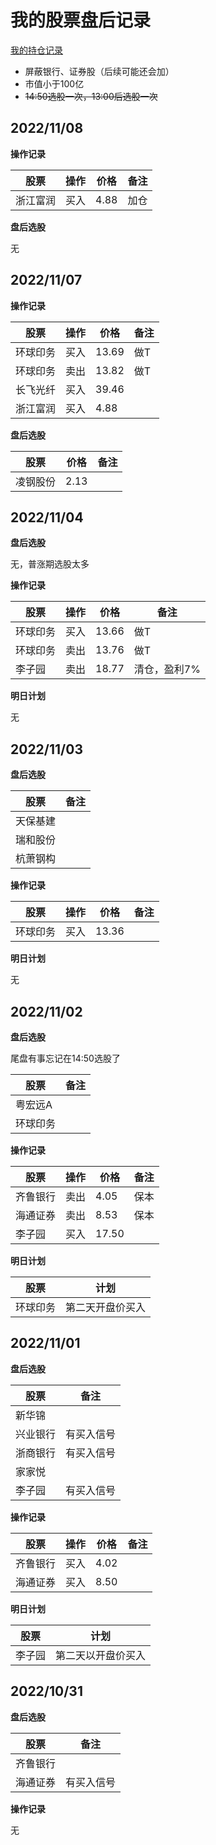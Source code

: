 # 我的股票盘后记录

[我的持仓记录](/StockList)



- 屏蔽银行、证券股（后续可能还会加）
- 市值小于100亿
- ~~14:50选股一次，13:00后选股一次~~



## 2022/11/08

**操作记录**

| 股票     | 操作 | 价格 | 备注 |
| -------- | ---- | ---- | ---- |
| 浙江富润 | 买入 | 4.88 | 加仓 |

**盘后选股**

无



## 2022/11/07

**操作记录**

| 股票     | 操作 | 价格  | 备注 |
| -------- | ---- | ----- | ---- |
| 环球印务 | 买入 | 13.69 | 做T  |
| 环球印务 | 卖出 | 13.82 | 做T  |
| 长飞光纤 | 买入 | 39.46 |      |
| 浙江富润 | 买入 | 4.88  |      |

**盘后选股**

| 股票     | 价格 | 备注 |
| -------- | ---- | ---- |
| 凌钢股份 | 2.13 |      |



## 2022/11/04

**盘后选股**

无，普涨期选股太多

**操作记录**

| 股票     | 操作 | 价格  | 备注         |
| -------- | ---- | ----- | ------------ |
| 环球印务 | 买入 | 13.66 | 做T          |
| 环球印务 | 卖出 | 13.76 | 做T          |
| 李子园   | 卖出 | 18.77 | 清仓，盈利7% |

**明日计划**

无



## 2022/11/03

**盘后选股**

| 股票     | 备注 |
| -------- | ---- |
| 天保基建 |      |
| 瑞和股份 |      |
| 杭萧钢构 | |

**操作记录**

| 股票     | 操作 | 价格  | 备注 |
| -------- | ---- | ----- | ---- |
| 环球印务 | 买入 | 13.36 |      |

**明日计划**

无



## 2022/11/02

**盘后选股**

尾盘有事忘记在14:50选股了

| 股票     | 备注 |
| -------- | ---- |
| 粤宏远A  |      |
| 环球印务 |      |

**操作记录**

| 股票 | 操作 | 价格 | 备注 |
| -------- | ---- | ---- | ---- |
| 齐鲁银行 | 卖出 | 4.05 | 保本 |
| 海通证券 | 卖出 | 8.53 | 保本 |
| 李子园 | 买入 | 17.50 |  |

**明日计划**

| 股票     | 计划             |
| -------- | ---------------- |
| 环球印务 | 第二天开盘价买入 |



## 2022/11/01

**盘后选股**

| 股票 | 备注       |
| -------- | ---------- |
| 新华锦   |            |
| 兴业银行 | 有买入信号 |
| 浙商银行 | 有买入信号 |
| 家家悦   |            |
| 李子园   | 有买入信号 |

**操作记录**

| 股票 | 操作 | 价格 | 备注 |
| -------- | ---- | ---- | ---- |
| 齐鲁银行 | 买入 | 4.02 |      |
| 海通证券 | 买入 | 8.50 |      |

**明日计划**

| 股票 | 计划 |
| -------- | ------------------ |
| 李子园   | 第二天以开盘价买入 |



## 2022/10/31

**盘后选股**

| 股票 | 备注       |
| -------- | ---------- |
| 齐鲁银行 |            |
| 海通证券 | 有买入信号 |

**操作记录**

无


